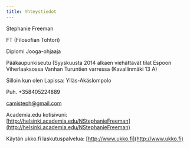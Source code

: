 ```yaml
---
title: Yhteystiedot
---
```


Stephanie Freeman

FT (Filosofian Tohtori)

Diplomi Jooga-ohjaaja

Pääkaupunkiseutu (Syyskuusta 2014 alkaen viehättävät tilat Espoon Viherlaaksossa Vanhan Turuntien varressa (Kavallinmäki 13 A)

Silloin kun olen Lapissa: Ylläs-Akäslompolo

Puh. +358405224889

[camisteph@gmail.com](mailto:camisteph@gmail.com)

Academia.edu kotisivuni: [http://helsinki.academia.edu/NStephanieFreeman](http://helsinki.academia.edu/NStephanieFreeman)

Käytän ukko.fi laskutuspalvelua: [http://www.ukko.fi](http://www.ukko.fi)

